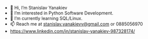 - 👋 Hi, I’m Stanislav Yanakiev
- 👀 I’m interested in Python Software Development.
- 🌱 I’m currently learning SQL/Linux.
- 📫 Reach me at stanislav.yanakievv@gmail.com or 0885056970
- https://www.linkedin.com/in/stanislav-yanakiev-987328174/
